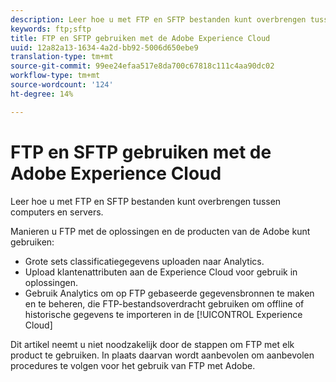 ```yaml
---
description: Leer hoe u met FTP en SFTP bestanden kunt overbrengen tussen computers en servers.
keywords: ftp;sftp
title: FTP en SFTP gebruiken met de Adobe Experience Cloud
uuid: 12a82a13-1634-4a2d-bb92-5006d650ebe9
translation-type: tm+mt
source-git-commit: 99ee24efaa517e8da700c67818c111c4aa90dc02
workflow-type: tm+mt
source-wordcount: '124'
ht-degree: 14%

---
```



# FTP en SFTP gebruiken met de Adobe Experience Cloud

Leer hoe u met FTP en SFTP bestanden kunt overbrengen tussen computers en servers.

Manieren u FTP met de oplossingen en de producten van de Adobe kunt gebruiken:

* Grote sets classificatiegegevens uploaden naar Analytics.
* Upload klantenattributen aan de Experience Cloud voor gebruik in oplossingen.
* Gebruik Analytics om op FTP gebaseerde gegevensbronnen te maken en te beheren, die FTP-bestandsoverdracht gebruiken om offline of historische gegevens te importeren in de [!UICONTROL Experience Cloud]

Dit artikel neemt u niet noodzakelijk door de stappen om FTP met elk product te gebruiken. In plaats daarvan wordt aanbevolen om aanbevolen procedures te volgen voor het gebruik van FTP met Adobe.
